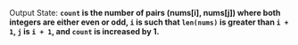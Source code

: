 Output State: **`count` is the number of pairs (nums[i], nums[j]) where both integers are either even or odd, `i` is such that `len(nums)` is greater than `i + 1`, `j` is `i + 1`, and `count` is increased by 1.**